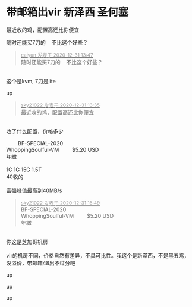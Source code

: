 # 带邮箱出vir 新泽西 圣何塞


最近收的鸡，配置高还比你便宜

随时还能买7刀的&nbsp; &nbsp; 不比这个好些？

<div class="quote"><blockquote><font size="2"><a href="https://www.hostloc.com/forum.php?mod=redirect&amp;goto=findpost&amp;pid=9769631&amp;ptid=790320" target="_blank"><font color="#999999">caiyun 发表于 2020-12-31 13:47</font></a></font><br />
随时还能买7刀的&nbsp; &nbsp; 不比这个好些？</blockquote></div><br />
这个是kvm, 7刀是lite

up

<div class="quote"><blockquote><font size="2"><a href="https://www.hostloc.com/forum.php?mod=redirect&amp;goto=findpost&amp;pid=9769569&amp;ptid=790320" target="_blank"><font color="#999999">sky21022 发表于 2020-12-31 13:35</font></a></font><br />
最近收的鸡，配置高还比你便宜</blockquote></div><br />
收了什么配置，价格多少

 &nbsp; &nbsp; &nbsp; &nbsp; BF-SPECIAL-2020<br />
WhoppingSoulful-VM &nbsp; &nbsp; &nbsp; &nbsp; $5.20 USD<br />
年繳<br />
<br />
1C 1G 15G 1.5T<br />
40收的<img src="static/image/smiley/default/lol.gif" smilieid="12" border="0" alt="" /><br />
<br />
富强峰值最高到40MB/s

<div class="quote"><blockquote><font size="2"><a href="https://www.hostloc.com/forum.php?mod=redirect&amp;goto=findpost&amp;pid=9770511&amp;ptid=790320" target="_blank"><font color="#999999">sky21022 发表于 2020-12-31 15:49</font></a></font><br />
BF-SPECIAL-2020<br />
WhoppingSoulful-VM &nbsp; &nbsp; &nbsp; &nbsp; $5.20 USD<br />
年繳</blockquote></div><br />
你这是芝加哥机房<br />
<br />
vir的机房不同，价格自然有差异，不具可比性。我这个是新泽西，不是黑五鸡，没溢价，带邮箱48出不过分吧

up

up

up
